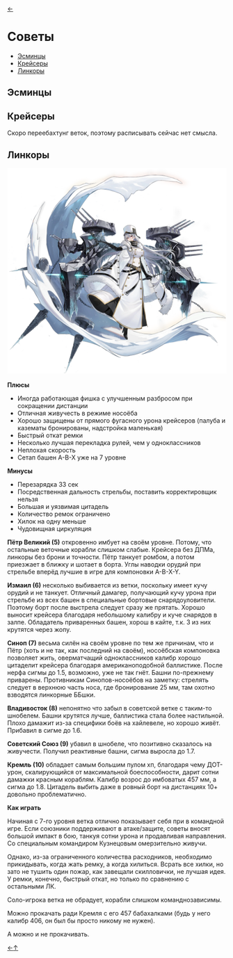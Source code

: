 [←](readme.md)

# Советы

- [Эсминцы](#Эсминцы)
- [Крейсеры](#Крейсеры)
- [Линкоры](#Линкоры)

## Эсминцы

## Крейсеры

Скоро переебахтунг веток, поэтому расписывать сейчас нет смысла.

## Линкоры
![Sovetskaya_Rossiya](images/sovetskaya_rossiya.png)

**Плюсы**
- Иногда работающая фишка с улучшенным разбросом при сокращении дистанции
- Отличная живучесть в режиме носоёба
- Хорошо защищены от прямого фугасного урона крейсеров (палуба и казематы бронированы, надстройка маленькая)
- Быстрый откат ремки
- Несколько лучшая перекладка рулей, чем у одноклассников
- Неплохая скорость
- Сетап башен A-B-X уже на 7 уровне

**Минусы**
- Перезарядка 33 сек
- Посредственная дальность стрельбы, поставить корректировщик нельзя
- Большая и уязвимая цитадель
- Количество ремок ограничено
- Хилок на одну меньше
- Чудовищная циркуляция

**Пётр Великий (5)** откровенно имбует на своём уровне. Потому, что остальные веточные корабли слишком слабые. Крейсера без ДПМа, линкоры без брони и точности. Пётр танкует ромбом, а потом приезжает в ближку и шотает в борта. Углы наводки орудий при стрельбе вперёд лучшие в игре для компоновки A-B-X-Y.

**Измаил (6)** несколько выбивается из ветки, поскольку имеет кучу орудий и не танкует. Отличный дамагер, получающий кучу урона при стрельбе из всех башен в специальные бортовые снарядоуловители. Поэтому борт после выстрела следует сразу же прятать. Хорошо выносит крейсера благодаря небольшому калибру и куче снарядов в залпе. Обладатель приваренных башен, хорош в кайте, т.к. 3 из них крутятся через жопу.

**Синоп (7)** весьма силён на своём уровне  по тем же причинам, что и Пётр (хоть и не так, как последний на своём), носоёбская компоновка позволяет жить, оверматчащий одноклассников калибр хорошо цитаделит крейсера благодаря американоподобной баллистике. После нерфа сигмы до 1.5, возможно, уже не так гнёт. Башни по-прежнему приварены. Противникам Синопов-носоёбов на заметку: стрелять следует в верхнюю часть носа, где бронирование 25 мм, там охотно взводятся линкорные ББшки.

**Владивосток (8)** непонятно что забыл в советской ветке с таким-то шнобелем. Башни крутятся лучше, баллистика стала более настильной. Плохо дамажит из-за специфики боёв на хайлевеле, но хорошо живёт. Прибавил в сигме до 1.6.

**Советский Союз (9)** убавил в шнобеле, что позитивно сказалось на живучести. Получил реактивные башни, сигма выросла до 1.7.

**Кремль (10)** обладает самым большим пулом хп, благодаря чему ДОТ-урон, скалирующийся от максимальной боеспособности, дарит сотни дамажки красным кораблям. Калибр возрос до имбоватых 457 мм, а сигма до 1.8. Цитадель выбить даже в ровный борт на дистанциях 10+ довольно проблематично.

**Как играть**

Начиная с 7-го уровня ветка отлично показывает себя при в командной игре. Если союзники поддерживают в атаке/защите, советы вносят большой импакт в бою, танкуя сотни урона и продавливая направления. Со специальным командиром Кузнецовым омерзительно живучи.

Однако, из-за ограниченного количества расходников, необходимо прикидывать, когда жать ремку, а когда хилиться. Всрать все хилки, но зато не тушить один пожар, как завещали скилловички, не лучшая идея. У ремки, конечно, быстрый откат, но только по сравнению с остальными ЛК.

Соло-игрока ветка не обрадует, корабли слишком команднозависимы.

Можно прокачать ради Кремля с его 457 бабахалками (будь у него калибр 406, он был бы просто никому не нужен).

А можно и не прокачивать.

[←](readme.md)[↑](#Советы)
